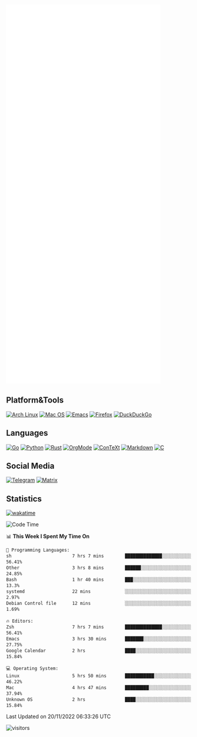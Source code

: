 ![Metrics](https://github.com/SteamedFish/SteamedFish/blob/master/github-metrics.svg)

## Platform&Tools

[![Arch Linux](https://img.shields.io/badge/ArchLinux-1793D1?logo=arch-linux&logoColor=fff&style=flat-square)](https://archlinux.org/)
[![Mac OS](https://img.shields.io/badge/MacOS-000000?style=flat-square&logo=macos&logoColor=F0F0F0)](https://www.apple.com/macos/)
[![Emacs](https://img.shields.io/badge/Emacs-%237F5AB6.svg?&style=flat-square&logo=gnu-emacs&logoColor=white)](https://www.gnu.org/software/emacs/)
[![Firefox](https://img.shields.io/badge/Firefox-FF7139?style=flat-square&logo=Firefox-Browser&logoColor=white)](https://firefox.com/)
[![DuckDuckGo](https://img.shields.io/badge/DuckDuckGo-DE5833?style=flat-square&logo=DuckDuckGo&logoColor=white)](https://duckduckgo.com/)

## Languages

[![Go](https://img.shields.io/badge/Golang-%2300ADD8.svg?style=flat-square&logo=go&logoColor=white)](https://golang.org/)
[![Python](https://img.shields.io/badge/Python-3670A0?style=flat-square&logo=python&logoColor=ffdd54)](https://www.python.org/)
[![Rust](https://img.shields.io/badge/Rust-%23000000.svg?style=flat-square&logo=rust&logoColor=white)](https://www.rust-lang.org/)
[![OrgMode](https://img.shields.io/badge/OrgMode-%23000000.svg?style=flat-square&logo=org&logoColor=white)](https://orgmode.org/)
[![ConTeXt](https://img.shields.io/badge/ConTeXt-%23008080.svg?style=flat-square&logo=latex&logoColor=white)](https://contextgarden.net/)
[![Markdown](https://img.shields.io/badge/MarkDown-%23000000.svg?style=flat-square&logo=markdown&logoColor=white)](https://daringfireball.net/projects/markdown/)
[![C](https://img.shields.io/badge/C-%2300599C.svg?style=flat-square&logo=c&logoColor=white)](https://www.iso.org/standard/74528.html)

## Social Media
[![Telegram](https://img.shields.io/badge/SteamedFish-2CA5E0?style=social&logo=telegram&logoColor=white)](https://t.me/SteamedFish)
[![Matrix](https://img.shields.io/badge/SteamedFish-2CA5E0?style=social&logo=matrix&logoColor=black)](https://matrix.to/#/@i:steamedfish.org)

## Statistics
[![wakatime](https://wakatime.com/badge/user/168280d6-fcf2-4b4f-ad3a-dc4612f35b38.svg)](https://wakatime.com/@168280d6-fcf2-4b4f-ad3a-dc4612f35b38)

<!--START_SECTION:waka-->
![Code Time](http://img.shields.io/badge/Code%20Time-2%2C141%20hrs%205%20mins-blue)

📊 **This Week I Spent My Time On** 

```text
💬 Programming Languages: 
sh                       7 hrs 7 mins        ██████████████░░░░░░░░░░░   56.41% 
Other                    3 hrs 8 mins        ██████░░░░░░░░░░░░░░░░░░░   24.85% 
Bash                     1 hr 40 mins        ███░░░░░░░░░░░░░░░░░░░░░░   13.3% 
systemd                  22 mins             ░░░░░░░░░░░░░░░░░░░░░░░░░   2.97% 
Debian Control file      12 mins             ░░░░░░░░░░░░░░░░░░░░░░░░░   1.69%

🔥 Editors: 
Zsh                      7 hrs 7 mins        ██████████████░░░░░░░░░░░   56.41% 
Emacs                    3 hrs 30 mins       ███████░░░░░░░░░░░░░░░░░░   27.75% 
Google Calendar          2 hrs               ████░░░░░░░░░░░░░░░░░░░░░   15.84%

💻 Operating System: 
Linux                    5 hrs 50 mins       ███████████░░░░░░░░░░░░░░   46.22% 
Mac                      4 hrs 47 mins       █████████░░░░░░░░░░░░░░░░   37.94% 
Unknown OS               2 hrs               ████░░░░░░░░░░░░░░░░░░░░░   15.84%

```


 Last Updated on 20/11/2022 06:33:26 UTC
<!--END_SECTION:waka-->

![visitors](https://visitor-badge.laobi.icu/badge?page_id=SteamedFish.SteamedFish)
